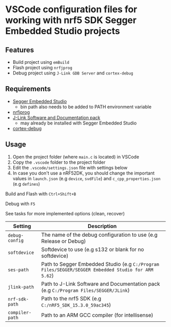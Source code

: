 # VSCode configuration files for working with nrf5 SDK Segger Embedded Studio projects

## Features
- Build project using `emBuild`
- Flash project using `nrfjprog`
- Debug project using `J-Link GDB Server` and `cortex-debug` 

## Requirements
- [Segger Embedded Studio](https://www.segger.com/products/development-tools/embedded-studio/)
    - bin path also needs to be added to PATH environment variable
- [nrfjprog](https://www.nordicsemi.com/Software-and-tools/Development-Tools/nRF-Command-Line-Tools/Download#infotabs)
- [J-Link Software and Documentation pack](https://www.segger.com/downloads/jlink/#J-LinkSoftwareAndDocumentationPack)
    - may already be installed with Segger Embedded Studio
- [cortex-debug](https://marketplace.visualstudio.com/items?itemName=marus25.cortex-debug)

## Usage
1. Open the project folder (where `main.c` is located) in VSCode
2. Copy the `.vscode` folder to the project folder
3. Edit the `.vscode/settings.json` file with settings below
4. In case you don't use a nRF52DK, you should change the important values in `launch.json` (e.g `device`, `svdFile`) and `c_cpp_properties.json` (e.g `defines`)

Build and Flash with `Ctrl+Shift+B`

Debug with `F5`

See tasks for more implemented options (clean, recover)

| **Setting** | **Description** |
| --- | --- |
| `debug-config` | The name of the debug configuration to use (e.g Release or Debug) |
| `softdevice` | Softdevice to use (e.g s132 or blank for no softdevice) |
| `ses-path` | Path to Segger Embedded Studio (e.g `C:/Program Files/SEGGER/SEGGER Embedded Studio for ARM 5.62`) |
| `jlink-path` | Path to J-Link Software and Documentation pack (e.g `C:/Program Files/SEGGER/JLink`) |
| `nrf-sdk-path` | Path to the nrf5 SDK (e.g `C:/nRF5_SDK_15.3.0_59ac345`) |
| `compiler-path` | Path to an ARM GCC compiler (for intellisense) |
